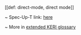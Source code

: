 [[def: direct-mode, direct mode]]

~ Spec-Up-T link: <a href='https://weboftrust.github.io/WOT-terms/docs/glossary/direct-mode'>here</a>

~ More in <a href="https://weboftrust.github.io/WOT-terms/docs/glossary/direct-mode">extended KERI glossary</a>
